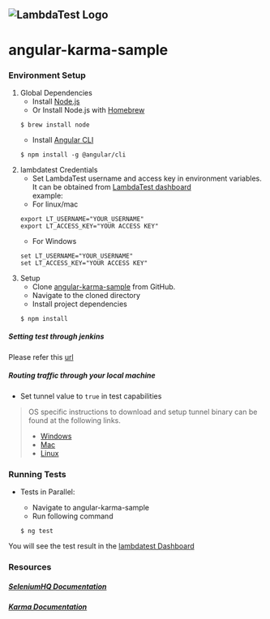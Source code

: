 ![LambdaTest Logo](https://www.lambdatest.com/static/images/logo.svg)
---
# angular-karma-sample

### Environment Setup

1. Global Dependencies
    * Install [Node.js](https://nodejs.org/en/)
    * Or Install Node.js with [Homebrew](http://brew.sh/)
    ```
    $ brew install node
    ```
    * Install [Angular CLI](https://cli.angular.io/)
    ```
    $ npm install -g @angular/cli
    ```
2. lambdatest Credentials
    * Set LambdaTest username and access key in environment variables. It can be obtained from [LambdaTest dashboard](https://automation.lambdatest.com/)    
    example:
    - For linux/mac
    ```
    export LT_USERNAME="YOUR_USERNAME"
    export LT_ACCESS_KEY="YOUR ACCESS KEY"
    
    ```
    - For Windows
    ```
    set LT_USERNAME="YOUR_USERNAME"
    set LT_ACCESS_KEY="YOUR ACCESS KEY"
    
    ```
3. Setup
    * Clone [angular-karma-sample](https://github.com/LambdaTest/angular-karma-sample) from GitHub.
    * Navigate to the cloned directory
    * Install project dependencies
    ```
    $ npm install
    ```

##### Setting test through jenkins
Please refer this [url](https://www.lambdatest.com/support/docs/display/TD/Selenium+with+Jenkins)

#####  Routing traffic through your local machine
- Set tunnel value to `true` in test capabilities
> OS specific instructions to download and setup tunnel binary can be found at the following links.
>    - [Windows](https://www.lambdatest.com/support/docs/display/TD/Local+Testing+For+Windows)
>    - [Mac](https://www.lambdatest.com/support/docs/display/TD/Local+Testing+For+MacOS)
>    - [Linux](https://www.lambdatest.com/support/docs/display/TD/Local+Testing+For+Linux)

### Running Tests

* Tests in Parallel:
    - Navigate to angular-karma-sample
    - Run following command

    ```
    $ ng test
    ```

You will see the test result in the [lambdatest Dashboard](https://automation.lambdatest.com)

### Resources

##### [SeleniumHQ Documentation](http://www.seleniumhq.org/docs/)
##### [Karma Documentation](http://karma-runner.github.io/3.0/intro/how-it-works.html)

